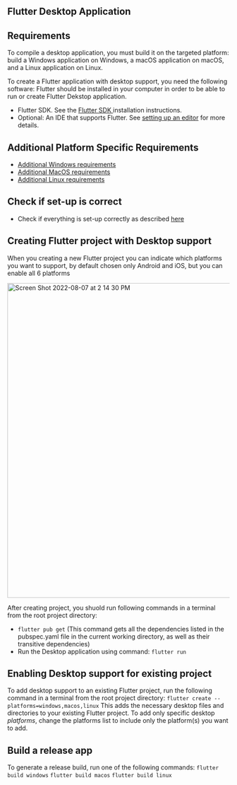 ## Flutter Desktop Application
 
## Requirements
To compile a desktop application, you must build it on the targeted platform: build a Windows application on Windows, a macOS application on macOS, and a Linux application on Linux.

To create a Flutter application with desktop support, you need the following software:
Flutter should be installed in your computer in order to be able to run or create Flutter Dekstop application.
- Flutter SDK. See the <a href = "https://docs.flutter.dev/get-started/install"> Flutter SDK </a>installation instructions.
- Optional: An IDE that supports Flutter. See <a href = "https://docs.flutter.dev/get-started/editor">setting up an editor</a> for more details.

## Additional Platform Specific Requirements
- <a href="https://docs.flutter.dev/development/platform-integration/desktop#additional-windows-requirements"> Additional Windows requirements </a>
- <a href="https://docs.flutter.dev/development/platform-integration/desktop#additional-macos-requirements"> Additional MacOS requirements </a>
- <a href="https://docs.flutter.dev/development/platform-integration/desktop#additional-linux-requirements"> Additional Linux requirements </a>

## Check if set-up is correct
- Check if everything is set-up correctly as described <a href="https://docs.flutter.dev/development/platform-integration/desktop#set-up"> here </a>

## Creating Flutter project with Desktop support
When you creating a new Flutter project you can indicate which platforms you want to support, by default chosen only Android and iOS, but you can enable all 6 platforms

<img width="712" alt="Screen Shot 2022-08-07 at 2 14 30 PM" src="https://user-images.githubusercontent.com/30071369/183283933-b41b96de-40c5-4888-bcca-59576a73d9bc.png">

After creating project, you shuold run following commands in a terminal from the root project directory:
- `flutter pub get` (This command gets all the dependencies listed in the pubspec.yaml file in the current working directory, as well as their transitive dependencies)
- Run the Desktop application using command: `flutter run`

## Enabling Desktop support for existing project
To add desktop support to an existing Flutter project, run the following command in a terminal from the root project directory:
`flutter create --platforms=windows,macos,linux`
This adds the necessary desktop files and directories to your existing Flutter project. To add only specific desktop _platforms_, change the platforms list to include only the platform(s) you want to add.

## Build a release app
To generate a release build, run one of the following commands:
`flutter build windows`
`flutter build macos`
`flutter build linux`
